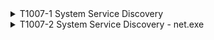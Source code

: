 <details>
<summary>T1007-1 System Service Discovery
</summary>
<pre>$ NA </pre>
</details>
<details>
<summary>T1007-2 System Service Discovery - net.exe
</summary>
<pre>$ NA </pre>
</details>
